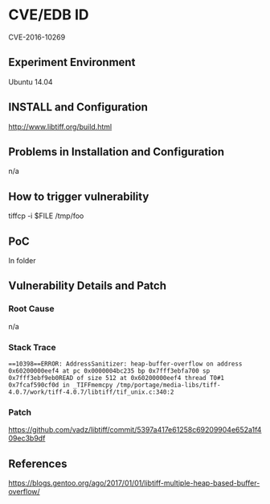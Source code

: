 # CVE/EDB ID
CVE-2016-10269
## Experiment Environment
Ubuntu 14.04
## INSTALL and Configuration
http://www.libtiff.org/build.html
## Problems in Installation and Configuration
n/a
## How to trigger vulnerability
tiffcp -i $FILE /tmp/foo
## PoC
In folder
## Vulnerability Details and Patch

### Root Cause
n/a
### Stack Trace
```
==10398==ERROR: AddressSanitizer: heap-buffer-overflow on address 0x60200000eef4 at pc 0x0000004bc235 bp 0x7fff3ebfa700 sp 0x7fff3ebf9eb0READ of size 512 at 0x60200000eef4 thread T0#1 0x7fcaf590cf0d in _TIFFmemcpy /tmp/portage/media-libs/tiff-4.0.7/work/tiff-4.0.7/libtiff/tif_unix.c:340:2
```
### Patch
https://github.com/vadz/libtiff/commit/5397a417e61258c69209904e652a1f409ec3b9df
## References
https://blogs.gentoo.org/ago/2017/01/01/libtiff-multiple-heap-based-buffer-overflow/